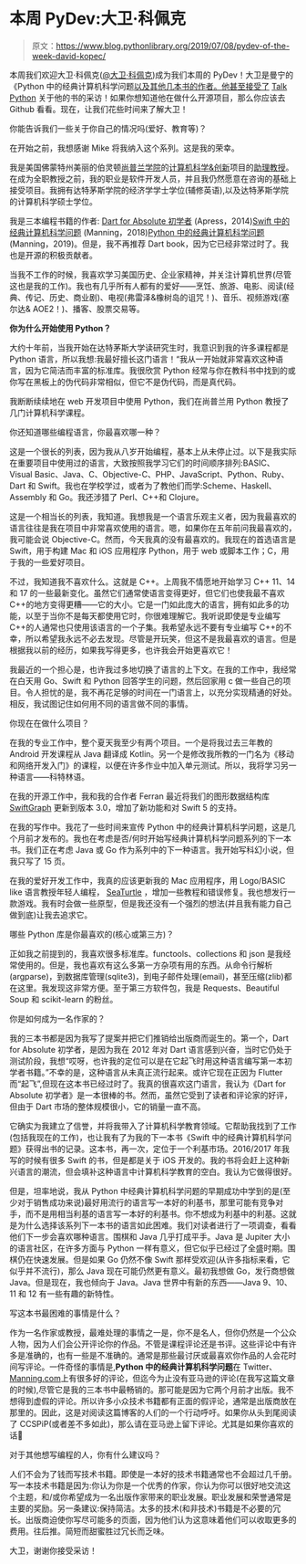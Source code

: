 # 本周 PyDev:大卫·科佩克

> 原文：<https://www.blog.pythonlibrary.org/2019/07/08/pydev-of-the-week-david-kopec/>

本周我们欢迎大卫·科佩克([@大卫·科佩克](https://twitter.com/davekopec))成为我们本周的 PyDev！大卫是曼宁的《Python 中的经典计算机科学问题[以及其他几本书的作者。他甚至接受了](https://www.manning.com/books/classic-computer-science-problems-in-python) [Talk Python](https://talkpython.fm/episodes/show/211/classic-cs-problems-in-python) 关于他的书的采访！如果你想知道他在做什么开源项目，那么你应该去 Github 看看。现在，让我们花些时间来了解大卫！

你能告诉我们一些关于你自己的情况吗(爱好、教育等)？

在开始之前，我想感谢 Mike 将我纳入这个系列。这是我的荣幸。

我是美国佛蒙特州美丽的伯灵顿[尚普兰学院](https://www.champlain.edu/)的[计算机科学&创新](https://www.champlain.edu/technology-degrees/computer-science-and-innovation)项目的[助理教授](https://www.champlain.edu/academics/our-faculty/kopec-david)。在成为全职教授之前，我的职业是软件开发人员，并且我仍然愿意在咨询的基础上接受项目。我拥有达特茅斯学院的经济学学士学位(辅修英语),以及达特茅斯学院的计算机科学硕士学位。

我是三本编程书籍的作者: [Dart for Absolute 初学者](https://amzn.to/2HhTjpQ) (Apress，2014)[Swift 中的经典计算机科学问题](https://www.manning.com/books/classic-computer-science-problems-in-swift) (Manning，2018)[Python 中的经典计算机科学问题](https://www.manning.com/books/classic-computer-science-problems-in-python) (Manning，2019)。但是，我不再推荐 Dart book，因为它已经非常过时了。我也是开源的积极贡献者。

当我不工作的时候，我喜欢学习美国历史、企业家精神，并关注计算机世界(尽管这也是我的工作)。我也有几乎所有人都有的爱好——烹饪、旅游、电影、阅读(经典、传记、历史、商业剧)、电视(弗雷泽&橡树岛的诅咒！)、音乐、视频游戏(塞尔达& AOE2！)、播客、股票交易等。

**你为什么开始使用 Python？**

大约十年前，当我开始在达特茅斯大学读研究生时，我意识到我的许多课程都是 Python 语言，所以我想:我最好擅长这门语言！“我从一开始就非常喜欢这种语言，因为它简洁而丰富的标准库。我很欣赏 Python 经常与你在教科书中找到的或你写在黑板上的伪代码非常相似，但它不是伪代码，而是真代码。

我断断续续地在 web 开发项目中使用 Python，我们在尚普兰用 Python 教授了几门计算机科学课程。

你还知道哪些编程语言，你最喜欢哪一种？

这是一个很长的列表，因为我从八岁开始编程，基本上从未停止过。以下是我实际在重要项目中使用过的语言，大致按照我学习它们的时间顺序排列:BASIC、Visual Basic、Java、C、Objective-C、PHP、JavaScript、Python、Ruby、Dart 和 Swift。我也在学校学过，或者为了教他们而学:Scheme、Haskell、Assembly 和 Go。我还涉猎了 Perl、C++和 Clojure。

这是一个相当长的列表，我知道。我想我是一个语言乐观主义者，因为我最喜欢的语言往往是我在项目中非常喜欢使用的语言。嗯，如果你在五年前问我最喜欢的，我可能会说 Objective-C。然而，今天我真的没有最喜欢的。我现在的首选语言是 Swift，用于构建 Mac 和 iOS 应用程序 Python，用于 web 或脚本工作；C，用于我的一些爱好项目。

不过，我知道我不喜欢什么。这就是 C++。上周我不情愿地开始学习 C++ 11、14 和 17 的一些最新变化。虽然它们通常使语言变得更好，但它们也使我最不喜欢 C++的地方变得更糟——它的大小。它是一门如此庞大的语言，拥有如此多的功能，以至于当你不是每天都使用它时，你很难理解它。我听说即使是专业编写 C++的人通常也只使用该语言的一个子集。我希望永远不要有专业编写 C++的不幸，所以希望我永远不必去发现。尽管是开玩笑，但这不是我最喜欢的语言。但是根据我以前的经历，如果我写得更多，也许我会开始更喜欢它！

我最近的一个担心是，也许我过多地切换了语言的上下文。在我的工作中，我经常在白天用 Go、Swift 和 Python 回答学生的问题，然后回家用 c 做一些自己的项目。令人担忧的是，我不再花足够的时间在一门语言上，以充分实现精通的好处。相反，我试图记住如何用不同的语言做不同的事情。

你现在在做什么项目？

在我的专业工作中，整个夏天我至少有两个项目。一个是将我过去三年教的 Android 开发课程从 Java 翻译成 Kotlin。另一个是修改我所教的一门名为《移动和网络开发入门》的课程，以便在许多作业中加入单元测试。所以，我将学习另一种语言——科特林语。

在我的开源工作中，我和我的合作者 Ferran 最近将我们的图形数据结构库 [SwiftGraph](https://github.com/davecom/SwiftGraph) 更新到版本 3.0，增加了新功能和对 Swift 5 的支持。

在我的写作中。我花了一些时间来宣传 Python 中的经典计算机科学问题，这是几个月前才发布的。我也在考虑是否/何时开始写经典计算机科学问题系列的下一本书。我们正在考虑 Java 或 Go 作为系列中的下一种语言。我开始写科幻小说，但我只写了 15 页。

在我的爱好开发工作中，我真的应该更新我的 Mac 应用程序，用 Logo/BASIC like 语言教授年轻人编程， [SeaTurtle](https://www.oaksnow.com/seaturtle/) ，增加一些教程和错误修复。我也想发行一款游戏。我有时会做一些原型，但是我还没有一个强烈的想法(并且我有能力自己做到底)让我去追求它。

哪些 Python 库是你最喜欢的(核心或第三方)？

正如我之前提到的，我喜欢很多标准库。functools、collections 和 json 是我经常使用的。但是，我也喜欢有这么多第一方杂项有用的东西。从命令行解析(argparse)，到数据库管理(sqlite3)，到电子邮件处理(email)，甚至压缩(zlib)都在这里。我发现这非常方便。至于第三方软件包，我是 Requests、Beautiful Soup 和 scikit-learn 的粉丝。

你是如何成为一名作家的？

我的三本书都是因为我写了提案并把它们推销给出版商而诞生的。第一个，Dart for Absolute 初学者，是因为我在 2012 年对 Dart 语言感到兴奋，当时它仍处于测试阶段，我想“哎呀，也许我的定位可以是在它起飞时用这种语言编写第一本初学者书籍。”不幸的是，这种语言从未真正流行起来。或许它现在正因为 Flutter 而“起飞”,但现在这本书已经过时了。我真的很喜欢这门语言，我认为《Dart for Absolute 初学者》是一本很棒的书。然而，虽然它受到了读者和评论家的好评，但由于 Dart 市场的整体规模很小，它的销量一直不高。

它确实为我建立了信誉，并将我带入了计算机科学教育领域。它帮助我找到了工作(包括我现在的工作)，也让我有了为我的下一本书《Swift 中的经典计算机科学问题》获得出书的记录。这本书，再一次，定位于一个利基市场。2016/2017 年我写的时候有很多 Swift 的书，但是都是关于 iOS 开发的。我的书将会赶上这种新兴语言的潮流，但会填补这种语言中计算机科学教育的空白。我认为它做得很好。

但是，坦率地说，我从 Python 中经典计算机科学问题的早期成功中学到的是(至少对于销售成功来说)最好用流行的语言写一本好的利基书，那里可能有竞争对手，而不是用相当利基的语言写一本好的利基书。你不想成为利基中的利基。这就是为什么选择该系列下一本书的语言如此困难。我们对读者进行了一项调查，看看他们下一步会喜欢哪种语言。围棋和 Java 几乎打成平手。Java 是 Jupiter 大小的语言社区，在许多方面与 Python 一样有意义，但它似乎已经过了全盛时期。围棋仍在快速发展。但是如果 Go 仍然不像 Swift 那样受欢迎(从许多指标来看，它似乎并不流行)，那么 Java 现在可能仍然更有意义。最初我想做 Go，发行商想做 Java。但是现在，我也倾向于 Java。Java 世界中有新的东西——Java 9、10、11 和 12 有一些有趣的新特性。

写这本书最困难的事情是什么？

作为一名作家或教授，最难处理的事情之一是，你不是名人，但你仍然是一个公众人物，因为人们会公开评论你的作品。不管是课程评论还是书评。这些评论中有许多是准确的，也有一些是不准确的。通常是那些最讨厌或最喜欢你作品的人会花时间写评论。一件奇怪的事情是,**Python 中的经典计算机科学问题**在 Twitter、[Manning.com](http://manning.com/)上有很多好的评论，但迄今为止没有亚马逊的评论(在我写这篇文章的时候),尽管它是我的三本书中最畅销的。那可能是因为它两个月前才出版。我不想得到虚假的评论。所以许多小众技术书籍都有正面的假评论，通常是出版商放在那里的。因此，这是对阅读这篇博客的人们的一个行动呼吁。如果你从头到尾阅读了 CCSPiP(或者差不多如此)，那么请在亚马逊上留下评论。尤其是如果你喜欢的话🙂

对于其他想写编程的人，你有什么建议吗？

人们不会为了钱而写技术书籍。即使是一本好的技术书籍通常也不会超过几千册。写一本技术书籍是因为:你认为你是一个优秀的作家，你认为你可以很好地交流这个主题，和/或你希望成为一名出版作家带来的职业发展。职业发展和荣誉通常是主要的奖励。另一条建议:保持简洁。太多的技术(和非技术)书籍是不必要的冗长。出版商迫使你写尽可能多的页面，因为他们认为这意味着他们可以收取更多的费用。往后推。简短而甜蜜胜过冗长而乏味。

大卫，谢谢你接受采访！